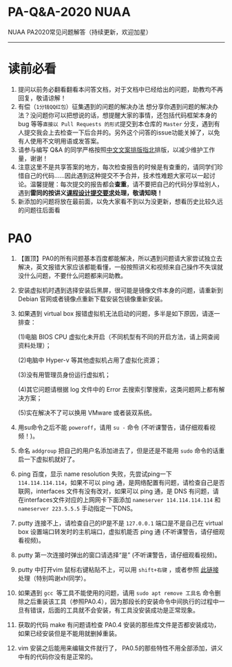 # PA-Q&A-2020 NUAA

NUAA PA2020常见问题解答（持续更新，欢迎加星）

------

# 读前必看

1. 提问以前务必翻看翻看本问答文档，对于文档中已经给出的问题，助教均不再回复，敬请谅解！
2. 有偿（`1分钱QQ红包`）征集遇到的问题的解决办法
   想分享你遇到问题的解决办法？没问题你可以把想说的话，想提醒大家的事情，还包括代码框架本身的 bug 等等`直接以 Pull Requests 的形式`提交到本仓库的 `Master` 分支，遇到有人提交我会上去检查一下后合并的。另外这个问答的issue功能关掉了，以免有人使用不文明用语或发答案。
3. 请参与编写 Q&A 的同学严格按照[中文文案排版指北](https://github.com/sparanoid/chinese-copywriting-guidelines)排版，以减少维护工作量，谢谢！
4. 注意这里不是共享答案的地方，每次检查报告的时候是有查重的，请同学们珍惜自己的代码……因此遇到这种提交不予合并，技术性难题大家可以一起讨论。温馨提醒：每次提交的报告都会**查重**，请不要把自己的代码分享给别人，遇到**雷同的按讲义[课程设计提交要求](https://nuaa-pa.github.io/gitbook/others/submit-requirement.html#关于学术诚信)处理，敬请知晓！**
5. 新添加的问题将放在最前面，以免大家看不到以为没更新，想看历史比较久远的问题往后面看


# PA0

1. 【置顶】PA0的所有问题基本百度都能解决，所以遇到问题请大家尝试独立去解决，英文报错大家应该都能看懂，一般按照讲义和视频来自己操作不失误就没什么问题，不要什么问题都来问助教。

2. 安装虚拟机时遇到选择安装后黑屏，很可能是镜像文件本身的问题，请重新到 Debian 官网或者镜像点重新下载安装包镜像重新安装。

3. 如果遇到 virtual box 报错虚拟机无法启动的问题，多半是如下原因，请逐一排查：

   (1)电脑 BIOS CPU 虚拟化未开启（不同机型有不同的开启方法，请上网查阅资料处理）；

   (2)电脑中 Hyper-v 等其他虚拟机占用了虚拟化资源；

   (3)没有用管理员身份运行虚拟机；

   (4)其它问题请根据 log 文件中的 Error 去搜索引擎搜索，这类问题网上都有解决方案；

   (5)实在解决不了可以换用 VMware 或者装双系统。

3. 用su命令之后不能 `poweroff`，请用 `su -` 命令 (不听课警告，请仔细观看视频！)。
4. 命名 `addgroup` 把自己的用户名添加进去了，但是还是不能用 `sudo` 命令的话重启一下虚拟机就好了。
5. ping  百度，显示 name resolution 失败，先尝试ping一下 `114.114.114.114`，如果不可以 ping 通，是网络配置有问题，请检查自己是否联网，interfaces 文件有没有改对，如果可以 ping 通，是 DNS 有问题，请在interfaces文件对应的上网网卡下面添加 `nameserver 114.114.114.114`  和  `nameserver 223.5.5.5` 手动指定一下DNS。
6. putty 连接不上，请检查自己的IP是不是 `127.0.0.1` 端口是不是自己在 virtual box 设置端口转发时的主机端口，虚拟机能否 ping 通 (不听课警告，请仔细观看视频)。
7. putty 第一次连接时弹出的窗口请选择“是” (不听课警告，请仔细观看视频)。
8. putty 中打开vim 鼠标右键粘贴不上，可以用 `shift+右键` ，或者参照 [此链接 ](https://www.cnblogs.com/tylf-lk/p/10133477.html)处理（特别鸣谢xhl同学）。
9. 如果遇到 `gcc `等工具不能使用的问题，请用 `sudo apt remove 工具名` 命令删除之后重装该工具（参照PA0.4），因为那段长的安装命令中间执行的过程中一旦有错误，后面的工具就不会安装，有工具没安装成功是正常现象。
10. 获取的代码 make 有问题请检查 PA0.4 安装的那些库文件是否都安装成功，如果已经安装但是不能用就删掉重装。
11. vim 安装之后能用来编辑文件就行了， PA0.5的那些特性不用全部添加，讲义中有的代码你没有是正常的。

